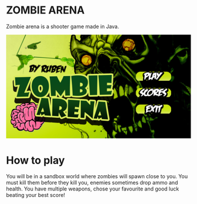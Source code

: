 # ZOMBIE ARENA

Zombie arena is a shooter game made in Java.


![alt text](https://github.com/rubenbase/ZombieArena-java-shooter/blob/master/android/assets/fondopresentacion.png)



# How to play

You will be in a sandbox world where zombies will spawn close to you. You must kill them before they kill you, enemies sometimes drop ammo and health. You have multiple weapons, chose your favourite and good luck beating your best score! 

